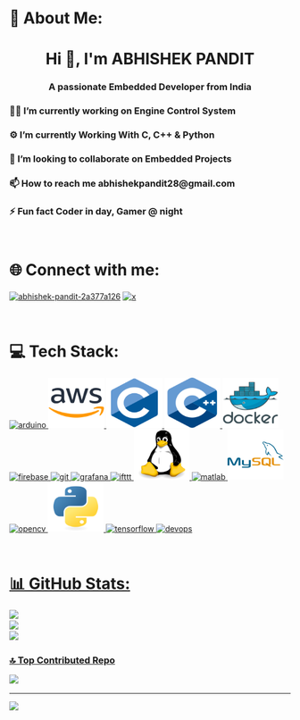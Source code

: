 # 💫 About Me:
<h1 align="center">Hi 👋, I'm ABHISHEK PANDIT</h1>
<h3 align="center">A passionate Embedded Developer from India</h3>

<h3 align="left">🧑‍💻 I’m currently working on <b>Engine Control System</b></h3>

<h3 align="left">⚙️ I’m currently Working With <b>C, C++ & Python</b></h3>

<h3 align="left">👯 I’m looking to collaborate on <b>Embedded Projects</b></h3>

<h3 align="left">📫 How to reach me <b>abhishekpandit28@gmail.com</b></h3>

<h3 align="left">⚡ Fun fact <b>Coder in day, Gamer @ night</b></h3><br>

# 🌐 Connect with me:
<p align="left">
<a href="https://linkedin.com/in/abhishek-pandit-2a377a126" target="blank"><img align="center" src="https://raw.githubusercontent.com/rahuldkjain/github-profile-readme-generator/master/src/images/icons/Social/linked-in-alt.svg" alt="abhishek-pandit-2a377a126" height="90" width="100" /></a>
<a href="https://twitter.com/" target="blank"><img align="center" src="https://raw.githubusercontent.com/rahuldkjain/github-profile-readme-generator/master/src/images/icons/Social/twitter.svg" alt="x" height="90" width="100" /></a>

</p><br>

# 💻 Tech Stack:
<p align="left"> <a href="https://www.arduino.cc/" target="_blank" rel="noreferrer" > <img src="https://cdn.worldvectorlogo.com/logos/arduino-1.svg" alt="arduino" width="100" height="90"/> </a> <a href="https://aws.amazon.com" target="_blank" rel="noreferrer"> <img src="https://raw.githubusercontent.com/devicons/devicon/master/icons/amazonwebservices/amazonwebservices-original-wordmark.svg" alt="aws" width="100" height="90"/> </a> <a href="https://www.cprogramming.com/" target="_blank" rel="noreferrer"> <img src="https://raw.githubusercontent.com/devicons/devicon/master/icons/c/c-original.svg" alt="c" width="100" height="90"/> </a> <a href="https://www.w3schools.com/cpp/" target="_blank" rel="noreferrer"> <img src="https://raw.githubusercontent.com/devicons/devicon/master/icons/cplusplus/cplusplus-original.svg" alt="cplusplus" width="100" height="90"/> </a> <a href="https://www.docker.com/" target="_blank" rel="noreferrer"> <img src="https://raw.githubusercontent.com/devicons/devicon/master/icons/docker/docker-original-wordmark.svg" alt="docker" width="100" height="90"/> </a> <a href="https://firebase.google.com/" target="_blank" rel="noreferrer"> <img src="https://www.vectorlogo.zone/logos/firebase/firebase-icon.svg" alt="firebase" width="100" height="90"/> </a> <a href="https://git-scm.com/" target="_blank" rel="noreferrer"> <img src="https://www.vectorlogo.zone/logos/git-scm/git-scm-icon.svg" alt="git" width="100" height="90"/> </a> <a href="https://grafana.com" target="_blank" rel="noreferrer"> <img src="https://www.vectorlogo.zone/logos/grafana/grafana-icon.svg" alt="grafana" width="100" height="90"/> </a> <a href="https://ifttt.com/" target="_blank" rel="noreferrer"> <img src="https://www.vectorlogo.zone/logos/ifttt/ifttt-ar21.svg" alt="ifttt" width="100" height="90"/> </a> <a href="https://www.linux.org/" target="_blank" rel="noreferrer"> <img src="https://raw.githubusercontent.com/devicons/devicon/master/icons/linux/linux-original.svg" alt="linux" width="100" height="90"/> </a> <a href="https://www.mathworks.com/" target="_blank" rel="noreferrer"> <img src="https://upload.wikimedia.org/wikipedia/commons/2/21/Matlab_Logo.png" alt="matlab" width="100" height="90"/> </a> <a href="https://www.mysql.com/" target="_blank" rel="noreferrer"> <img src="https://raw.githubusercontent.com/devicons/devicon/master/icons/mysql/mysql-original-wordmark.svg" alt="mysql" width="100" height="90"/> </a> <a href="https://opencv.org/" target="_blank" rel="noreferrer"> <img src="https://www.vectorlogo.zone/logos/opencv/opencv-icon.svg" alt="opencv" width="100" height="90"/> </a> <a href="https://www.python.org" target="_blank" rel="noreferrer"> <img src="https://raw.githubusercontent.com/devicons/devicon/master/icons/python/python-original.svg" alt="python" width="100" height="90"/> </a> <a href="https://www.tensorflow.org" target="_blank" rel="noreferrer"> <img src="https://www.vectorlogo.zone/logos/tensorflow/tensorflow-icon.svg" alt="tensorflow" width="100" height="90"/> </a>
<a href="https://https://aws.amazon.com/devops" target="_blank" rel="noreferrer"> <img src="https://cdn.worldvectorlogo.com/logos/devops-2.svg" alt="devops" width="100" height="90"/>  </p>
<br>

# 📊 GitHub Stats:
![](https://github-readme-stats.vercel.app/api?username=Abhijarvis&theme=monokai&hide_border=true&include_all_commits=false&count_private=false)<br/>
![](https://github-readme-streak-stats.herokuapp.com/?user=Abhijarvis&theme=monokai&hide_border=true)<br/>
![](https://github-readme-stats.vercel.app/api/top-langs/?username=Abhijarvis&theme=monokai&hide_border=true&include_all_commits=false&count_private=false&layout=compact)
<br>
### 🔝 Top Contributed Repo
![](https://github-contributor-stats.vercel.app/api?username=Abhijarvis&limit=5&theme=dark&combine_all_yearly_contributions=true)

---
[![](https://visitcount.itsvg.in/api?id=Abhijarvis&icon=1&color=3)](https://visitcount.itsvg.in)
